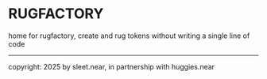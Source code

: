 # RUGFACTORY
home for rugfactory, create and rug tokens without writing a single line of code





----

copyright: 2025 by sleet.near, in partnership with huggies.near